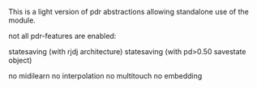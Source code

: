 This is a light version of pdr abstractions allowing standalone use of the module.

not all pdr-features are enabled:

statesaving (with rjdj architecture)
statesaving (with pd>0.50 savestate object)

no midilearn
no interpolation
no multitouch
no embedding